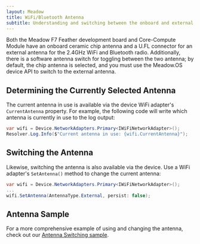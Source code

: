 ```yaml
---
layout: Meadow
title: WiFi/Bluetooth Antenna
subtitle: Understanding and switching between the onboard and external antenna options.
---
```


Both the Meadow F7 Feather development board and Core-Compute Module have an onboard ceramic chip antenna and a U.FL connector for an external antenna for the 2.4GHz WiFi and Bluetooth radio. Additionally, there is a software antenna switch for toggling between the two antenna; by default, the chip antenna is selected, and you must use the Meadow.OS device API to switch to the external antenna.

## Determining the Currently Selected Antenna

The current antenna in use is available via the device WiFi adapter's `CurrentAntenna` property. For example, the following code will write which antenna is currently in use to the log output:

```csharp
var wifi = Device.NetworkAdapters.Primary<IWiFiNetworkAdapter>();
Resolver.Log.Info($"Current antenna in use: {wifi.CurrentAntenna}");
```

## Switching the Antenna

Likewise, switching the antenna is also available via the device. Use a WiFi adapter's `SetAntenna()` method to change the current antenna:

```csharp
var wifi = Device.NetworkAdapters.Primary<IWiFiNetworkAdapter>();
...
wifi.SetAntenna(AntennaType.External, persist: false);
```

## Antenna Sample

For a more comprehensive example of using and changing the antenna, check out our [Antenna Switching sample](https://github.com/WildernessLabs/Meadow.Core.Samples/blob/main/Source/Network/Antenna_Switching/MeadowApp.cs).
